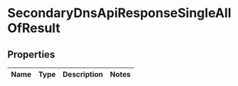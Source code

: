 

# SecondaryDnsApiResponseSingleAllOfResult


## Properties

| Name | Type | Description | Notes |
|------------ | ------------- | ------------- | -------------|



